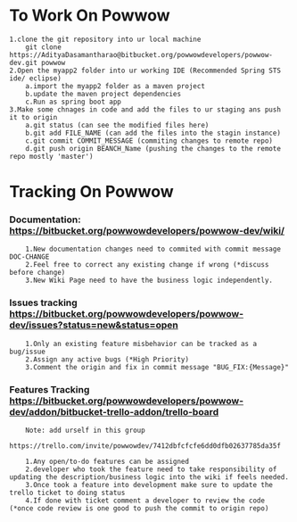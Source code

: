 # To Work On Powwow
	1.clone the git repository into ur local machine
		git clone https://AdityaDasamantharao@bitbucket.org/powwowdevelopers/powwow-dev.git powwow
	2.Open the myapp2 folder into ur working IDE (Recommended Spring STS ide/ eclipse)
        a.import the myapp2 folder as a maven project
        b.update the maven project dependencies
        c.Run as spring boot app
	3.Make some chnages in code and add the files to ur staging ans push it to origin
		a.git status (can see the modified files here)
		b.git add FILE_NAME (can add the files into the stagin instance)
		c.git commit COMMIT_MESSAGE (commiting changes to remote repo)
		d.git push origin BEANCH_Name (pushing the changes to the remote repo mostly 'master')
        
# Tracking On Powwow
### Documentation: https://bitbucket.org/powwowdevelopers/powwow-dev/wiki/
        1.New documentation changes need to commited with commit message DOC-CHANGE
        2.Feel free to correct any existing change if wrong (*discuss before change)
        3.New Wiki Page need to have the business logic independently.
        
### Issues tracking https://bitbucket.org/powwowdevelopers/powwow-dev/issues?status=new&status=open
        1.Only an existing feature misbehavior can be tracked as a bug/issue
        2.Assign any active bugs (*High Priority)
        3.Comment the origin and fix in commit message "BUG_FIX:{Message}"

### Features Tracking https://bitbucket.org/powwowdevelopers/powwow-dev/addon/bitbucket-trello-addon/trello-board
		Note: add urself in this group 
		https://trello.com/invite/powwowdev/7412dbfcfcfe6dd0dfb02637785da35f
        
		1.Any open/to-do features can be assigned 
        2.developer who took the feature need to take responsibility of updating the description/business logic into the wiki if feels needed.
        3.Once took a feature into development make sure to update the trello ticket to doing status
        4.If done with ticket comment a developer to review the code (*once code review is one good to push the commit to origin repo)

